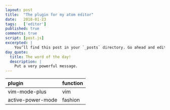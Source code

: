 ```yaml
---
layout: post
title:  "The plugin for my atom editor"
date:   2018-01-23
tags:   ['editor']
published: true
comments: true
script: [post.js]
excerpted: |
    You’ll find this post in your `_posts` directory. Go ahead and edit it and re-build the site ...
day_quote:
  title: The word of the day!
  description: |
    Put a very powerful message.
---
```


|plugin|function|
|:----|:-----|
|vim-mode-plus|vim|
|active-power-mode|fashion|

